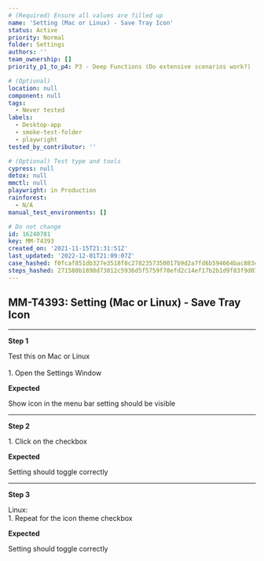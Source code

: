 ```yaml
---
# (Required) Ensure all values are filled up
name: 'Setting (Mac or Linux) - Save Tray Icon'
status: Active
priority: Normal
folder: Settings
authors: ''
team_ownership: []
priority_p1_to_p4: P3 - Deep Functions (Do extensive scenarios work?)

# (Optional)
location: null
component: null
tags:
  - Never tested
labels:
  - Desktop-app
  - smoke-test-folder
  - playwright
tested_by_contributor: ''

# (Optional) Test type and tools
cypress: null
detox: null
mmctl: null
playwright: in Production
rainforest:
  - N/A
manual_test_environments: []

# Do not change
id: 16240781
key: MM-T4393
created_on: '2021-11-15T21:31:51Z'
last_updated: '2022-12-01T21:09:07Z'
case_hashed: f0fcaf851db327e3518f8c2782357350017b9d2a7fd6b594664bac883c10ed3f95e6e2104e35bd33125692e41b22240e
steps_hashed: 271580b1898d73012c5936d5f5759f78efd2c14ef17b2b1d9f83f9d077cfc7ff37675e91db39459ed7fe045b3a9131a8
---
```


<!-- (Auto-generated) Based on frontmatter's "key" and "name" -->

## MM-T4393: Setting (Mac or Linux) - Save Tray Icon

---

**Step 1**

Test this on Mac or Linux\
\
1\. Open the Settings Window

**Expected**

Show icon in the menu bar setting should be visible

---

**Step 2**

1\. Click on the checkbox

**Expected**

Setting should toggle correctly

---

**Step 3**

Linux:\
1\. Repeat for the icon theme checkbox

**Expected**

Setting should toggle correctly
